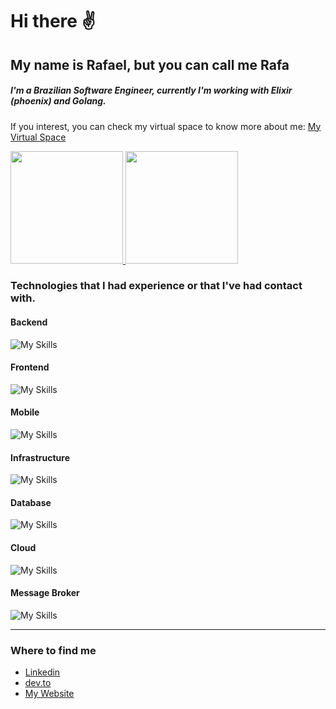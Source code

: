 # Hi there :v:
## My name is Rafael, but you can call me Rafa

##### I'm a Brazilian Software Engineer, currently I'm working with Elixir (phoenix) and Golang.

If you interest, you can check my virtual space to know more about me: [My Virtual Space](https://rafaelhs-tech.com)

<div>
  <a href="https://github.com/rafael-hs">
   <img height="180em" src="http://github-profile-summary-cards.vercel.app/api/cards/profile-details?username=rafael-hs&theme=radical"/>
   <img height="180em" src="http://github-profile-summary-cards.vercel.app/api/cards/stats?username=rafael-hs&theme=radical"/>
  </a>
</div>

### Technologies that I had experience or that I've had contact with.

#### Backend
![My Skills](https://go-skill-icons.vercel.app/api/icons?i=elixir,ts,go,cs,rust,clojure,dotnet,graphql,js,jest,lua,nestjs,nodejs)
#### Frontend
![My Skills](https://go-skill-icons.vercel.app/api/icons?i=js,html,css,sass,angular,babel,bootstrap,js)
#### Mobile
![My Skills](https://go-skill-icons.vercel.app/api/icons?i=dart,flutter,ionic)
#### Infrastructure
![My Skills](https://go-skill-icons.vercel.app/api/icons?i=docker,jenkins,kubernetes,nginx,terraform,helm)
#### Database
![My Skills](https://go-skill-icons.vercel.app/api/icons?i=elasticsearch,postgres,redis,sqlite)
#### Cloud
![My Skills](https://go-skill-icons.vercel.app/api/icons?i=aws,gcp,heroku,azure)
#### Message Broker
![My Skills](https://go-skill-icons.vercel.app/api/icons?i=rabbitmq,kafka)

---

 ### Where to find me
 
 - [Linkedin](https://www.linkedin.com/in/rafael-hs/)
 - [dev.to](https://dev.to/rafahs)
 - [My Website](rafaelhs-tech.com)
